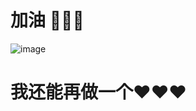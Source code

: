 # 加油 🙈🙈🙈



![image](https://user-images.githubusercontent.com/107936135/221368204-c9320c6f-48bc-46c4-8d37-aeb85cc5d042.png)



# 我还能再做一个❤️❤️❤️
